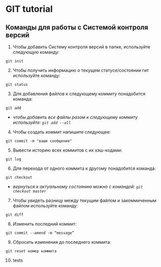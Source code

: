 # **GIT tutorial** 

## Команды для работы с Системой контроля версий ##

1. Чтобы добавить Систему контроля версий в папке, используйте следующую команду:

```git init```  

2. Чтобы получить информацию о текущем статусе/состоянии гит используйте команду:

```git status```

3. Для добавления файлов к следующему коммиту понадобится команда:

```git add```

* *чтобы добавить все файлы разом к следующему коммиту используйте: ```git add --all```*

4. Чтобы создать коммит напишите следующее:

```git commit -m "ваше сообщение"```

5. Вывести историю всех коммитов с их хэш-кодами:

```git log```

6. Для перехода от одного коммита к другому понадобится команда:

```git checkout```

* *вернуться к актуальному состоянию можно с командой: ```git checkout master```* 

7. Чтобы увидеть разницу между текущим файлом и закоммиченным файлом используйте команду:

```git diff```

8. Изменить последний коммит:

```git commit --amend -m “message” ```

9. Cбросить изменения до последнего коммита:

```git reset номер коммита```

10. tests